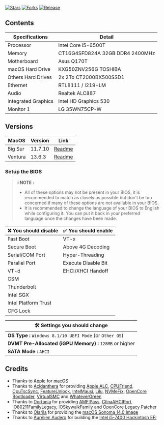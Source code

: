 [![Stars](https://img.shields.io/github/stars/acesyde/hackintosh?label=Stars)](https://github.com/acesyde/hackintosh/stargazers)
[![Forks](https://img.shields.io/github/forks/acesyde/hackintosh?label=Forks)](https://github.com/acesyde/hackintosh/network/members)
[![Release](https://img.shields.io/github/v/release/acesyde/hackintosh?label=Download)](https://github.com/acesyde/hackintosh/releases/latest)

## Contents

| Specifications      | Detail                          |
| ------------------- | ------------------------------- |
| Processor           | Intel Core i5-6500T             |
| Memory              | CT16G4SFD824A 32GB DDR4 2400MHz |
| Motherboard         | Asus Q170T                      |
| macOS Hard Drive    | KXG50ZNV256G TOSHIBA            |
| Others Hard Drives  | 2x 2To CT2000BX500SSD1          |
| Ethernet            | RTL8111 / I219-LM               |
| Audio               | Realtek ALC887                  |
| Integrated Graphics | Intel HD Graphics 530           |
| Monitor 1           | LG 35WN75CP-W                   |

## Versions

| MacOS   | Version | Link |
| ------- | ------- | ---- |
| Big Sur | 11.7.10 |  [Readme](big-sur/README.md)    |
| Ventura | 13.6.3  |  [Readme](ventura/README.md)    |


### Setup the BIOS
>
>**ℹ️ NOTE :**
>
> - All of these options may not be present in your BIOS, it is recommended to match as closely as possible but don't be too concerned if many of these options are not available in your BIOS.
> - It is recommended to change the language of your BIOS to English while configuring it. You can put it back in your preferred language once the changes have been made.

| ❌ You should disable | ✅ You should enable |
| -------------------- | ------------------- |
| Fast Boot            | VT-x                |
| Secure Boot          | Above 4G Decoding   |
| Serial/COM Port      | Hyper-Threading     |
| Parallel Port        | Execute Disable Bit |
| VT-d                 | EHCI/XHCI Handoff   |
| CSM                  |                     |
| Thunderbolt          |                     |
| Intel SGX            |                     |
| Intel Platform Trust |                     |
| CFG Lock             |                     |

| 🛠️ Settings you should change                             |
| -------------------------------------------------------- |
| **OS Type :** `Windows 8.1/10 UEFI Mode` (or `Other OS`) |
| **DVMT Pre-Allocated (iGPU Memory) :** `128MB` or higher |
| **SATA Mode :** `AHCI`                                   |


## Credits

- Thanks to [Apple](https://apple.com) for [macOS](https://www.apple.com/macos/)
- Thanks to [Acidanthera](https://github.com/acidanthera) for providing [Apple ALC](https://github.com/acidanthera/AppleALC), [CPUFriend](https://github.com/acidanthera/CPUFriend), [CpuTscSync](https://github.com/acidanthera/CpuTscSync), [FeatureUnlock](https://github.com/acidanthera/FeatureUnlock), [IntelMausi](https://github.com/acidanthera/IntelMausi), [Lilu](https://github.com/acidanthera/Lilu), [NVMeFix](https://github.com/acidanthera/NVMeFix), [OpenCore Bootloader](https://github.com/acidanthera/OpenCorePkg), [VirtualSMC](https://github.com/acidanthera/VirtualSMC) and [WhateverGreen](https://github.com/acidanthera/WhateverGreen)
- Thanks to [Dortania](https://github.com/dortania) for providing [AMFIPass](https://github.com/dortania/OpenCore-Legacy-Patcher/blob/main/payloads/Kexts/Acidanthera/AMFIPass-v1.4.0-RELEASE.zip), [CtlnaAHCIPort](https://github.com/dortania/OpenCore-Install-Guide/blob/master/extra-files/CtlnaAHCIPort.kext.zip), [IO80211FamilyLegacy](https://github.com/dortania/OpenCore-Legacy-Patcher/blob/main/payloads/Kexts/Wifi/IO80211FamilyLegacy-v1.0.0.zip), [IOSkywalkFamily](https://github.com/dortania/OpenCore-Legacy-Patcher/blob/main/payloads/Kexts/Wifi/IOSkywalkFamily-v1.0.0.zip) and [OpenCore Legacy Patcher](https://github.com/dortania/OpenCore-Legacy-Patcher)
- Thanks to [Olarila](https://www.olarila.com) for providing the [macOS Sonoma 14.0 Image](https://www.mediafire.com/file/wio1f0s9e8bzyiw/Olarila+Sonoma.raw/file)
- Thanks to [Aurélien Audero](https://github.com/AurelienAudero) for building the [Intel i5-7400 Hackintosh EFI](https://github.com/AurelienAudero/Intel-i5-7400-Hackintosh-EFI)
